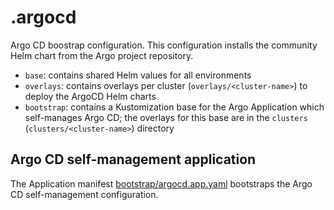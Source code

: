 # .argocd

Argo CD boostrap configuration. This configuration installs the community Helm chart from the Argo
project repository.

- `base`: contains shared Helm values for all environments
- `overlays`: contains overlays per cluster (`overlays/<cluster-name>`) to deploy the ArgoCD Helm charts
- `bootstrap`: contains a Kustomization base for the Argo Application which self-manages Argo CD; the overlays for this base are in the `clusters` (`clusters/<cluster-name>`) directory

## Argo CD self-management application

The Application manifest [bootstrap/argocd.app.yaml](bootstrap/argocd.app.yaml) bootstraps the Argo CD self-management configuration.
